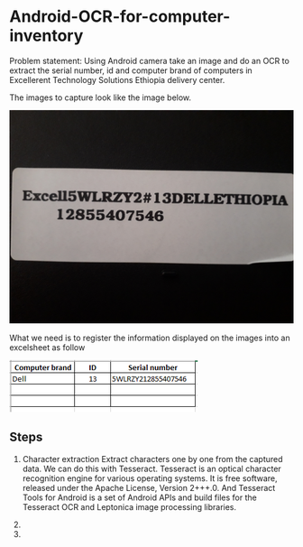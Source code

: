 # Android-OCR-for-computer-inventory
Problem statement: Using Android camera take an image and do an OCR to extract the serial number, id and computer brand of computers
in Excellerent Technology Solutions Ethiopia delivery center.

The images to capture look like the image below.

![Image](smaple-image.jpg)

What we need is to register the information displayed on the images into an excelsheet as follow

![Record](excel.png)

## Steps
1. Character extraction
Extract characters one by one from the captured data. We can do this with Tesseract. 
Tesseract is an optical character recognition engine for various operating systems. 
It is free software, released under the Apache License, Version 2+++.0. And Tesseract Tools for Android 
is a set of Android APIs and build files for the Tesseract OCR and Leptonica image processing libraries.

2.

3. 

